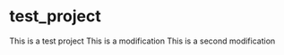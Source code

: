test_project
============

This is a test project
This is a modification
This is a second modification

